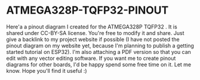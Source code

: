 # ATMEGA328P-TQFP32-PINOUT
Here'a a pinout diagram I created for the ATMEGA328P TQFP32 . It is shared under CC-BY-SA license. You're free to modify it and share. Just give a backlink to my project website if possible (I have not posted the pinout diagram on my website yet, because I'm planning to publish a getting started tutorial on ESP32). I'm also attaching a PDF version so that you can edit with any vector editing software. If you want me to create pinout diagrams for other boards, I'd be happy spend some free time on it. Let me know. Hope you'll find it useful :)
